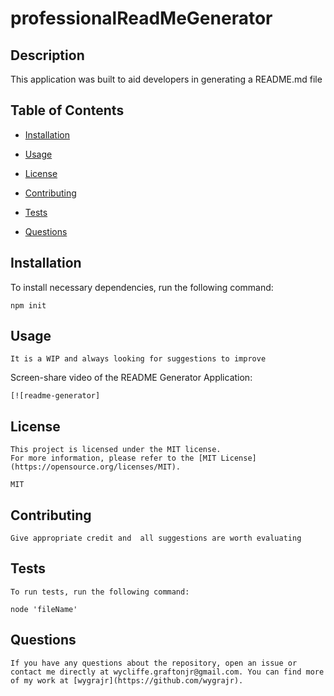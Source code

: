# professionalReadMeGenerator
  ## Description

  This application was built to aid developers in generating a README.md file

  ## Table of Contents

  - [Installation](#installation)
  
  - [Usage](#usage)
  
  - [License](#license)

  - [Contributing](#installation)

  - [Tests](#tests)

  - [Questions](#questions)

  ## Installation

  To install necessary dependencies, run the following command:

    npm init

  ## Usage

    It is a WIP and always looking for suggestions to improve

  Screen-share video of the README Generator Application:

    [![readme-generator]

  ## License
    This project is licensed under the MIT license.  
    For more information, please refer to the [MIT License](https://opensource.org/licenses/MIT).

    MIT

  ## Contributing

    Give appropriate credit and  all suggestions are worth evaluating

  ## Tests

    To run tests, run the following command:

    node 'fileName'

  ## Questions

    If you have any questions about the repository, open an issue or contact me directly at wycliffe.graftonjr@gmail.com. You can find more of my work at [wygrajr](https://github.com/wygrajr).